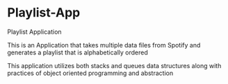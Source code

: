 # Playlist-App

Playlist Application

This is an Application that takes multiple data files from Spotify and generates a playlist that is alphabetically ordered 

This application utilizes both stacks and queues data structures along with practices of object oriented programming and abstraction
